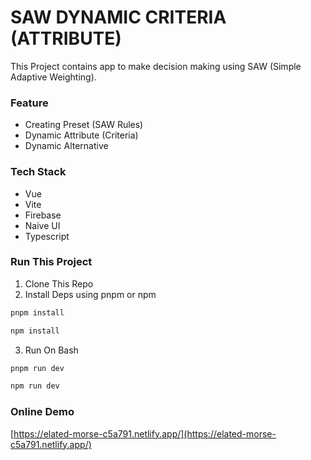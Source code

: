 # SAW DYNAMIC CRITERIA (ATTRIBUTE)
This Project contains app to make decision making using
SAW (Simple Adaptive Weighting).

### Feature
- Creating Preset (SAW Rules)
- Dynamic Attribute (Criteria)
- Dynamic Alternative

### Tech Stack
- Vue
- Vite
- Firebase
- Naive UI
- Typescript

### Run This Project
1. Clone This Repo
2. Install Deps using pnpm or npm
```bash
pnpm install
```
```bash
npm install 
```
3. Run On Bash
```bash
pnpm run dev
```
```bash
npm run dev
```
### Online Demo
[https://elated-morse-c5a791.netlify.app/](https://elated-morse-c5a791.netlify.app/)